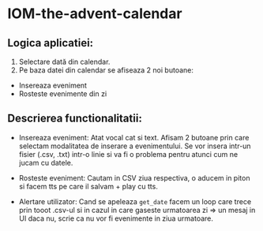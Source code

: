 # IOM-the-advent-calendar

## Logica aplicatiei:

1. Selectare dată din calendar.
2. Pe baza datei din calendar se afiseaza 2 noi butoane: 
 
 - Insereaza eveniment
 - Rosteste evenimente din zi

## Descrierea functionalitatii:

- Insereaza eveniment: 
Atat vocal cat si text. Afisam 2 butoane prin care selectam modalitatea de inserare a evenimentului.
Se vor insera intr-un fisier (.csv, .txt) intr-o linie si va fi o problema pentru atunci cum ne jucam cu datele.

- Rosteste eveniment:
Cautam in CSV ziua respectiva, o aducem in piton si facem tts pe care il salvam + play cu tts.

- Alertare utilizator:
Cand se apeleaza `get_date` facem un loop care trece prin tooot .csv-ul si in cazul in care gaseste urmatoarea zi => un mesaj in UI
daca nu, scrie ca nu vor fi evenimente in ziua urmatoare.

                                                         
                                                         
